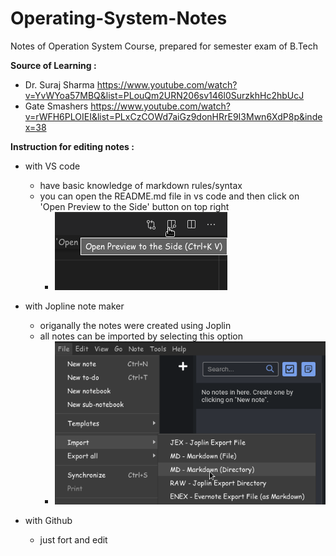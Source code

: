 # Operating-System-Notes
Notes of Operation System Course, prepared for semester exam of B.Tech

**Source of Learning :**
- Dr. Suraj Sharma https://www.youtube.com/watch?v=YvWYoa57MBQ&list=PLouQm2URN206sv146l0SurzkhHc2hbUcJ
- Gate Smashers https://www.youtube.com/watch?v=rWFH6PLOIEI&list=PLxCzCOWd7aiGz9donHRrE9I3Mwn6XdP8p&index=38



**Instruction for editing notes :**
- with VS code
    - have basic knowledge of markdown rules/syntax
    - you can open the README.md file in vs code and then click on 'Open Preview to the Side' button on top right
        - ![abc.png](./_resources/Screenshot_2021-05-08_20-50-18.png)

- with Jopline note maker
    - origanally the notes were created using Joplin
    - all notes can be imported by selecting this option
        - ![import.png](./_resources/Screenshot_2021-05-08_21-01-04.png)

- with Github
    - just fort and edit

